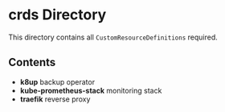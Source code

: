 # crds Directory

This directory contains all `CustomResourceDefinitions` required.

## Contents

- **k8up** backup operator
- **kube-prometheus-stack** monitoring stack
- **traefik** reverse proxy
